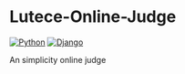 # Lutece-Online-Judge
[![Python](https://img.shields.io/badge/python-3.5.2-red.svg?style=flat-square)](https://www.python.org/downloads/release/python-352/)
[![Django](https://img.shields.io/badge/django-2.0.4-ff69b4.svg?style=flat-square)](https://www.djangoproject.com/)

An simplicity online judge
